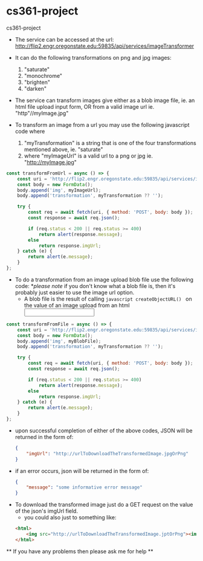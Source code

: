 # cs361-project
cs361-project

* The service can be accessed at the url: 
    http://flip2.engr.oregonstate.edu:59835/api/services/imageTransformer

* It can do the following transformations on png and jpg images:
    1. "saturate"
    2. "monochrome"
    3. "brighten"
    4. "darken"

* The service can transform images give either as a blob image file, ie. an html file   upload input form, OR from a valid image url ie. "http"//myImage.jpg"

* To transform an image from a url you may use the following javascript code where
    1. "myTransformation" is a string that is one of the four transformations mentioned above, ie. "saturate"
    2. where "myImageUrl" is a valid url to a png or jpg ie. "http://myImage.jpg"

```javascript
const transformFromUrl = async () => {
    const uri = 'http://flip2.engr.oregonstate.edu:59835/api/services/imageTransformer';
    const body = new FormData();
    body.append('img', myImageUrl);
    body.append('transformation', myTransformation ?? '');

    try {
        const req = await fetch(uri, { method: 'POST', body: body });
        const response = await req.json();

        if (req.status < 200 || req.status >= 400)
            return alert(response.message);
        else
            return response.imgUrl;
    } catch (e) {
        return alert(e.message);
    }
};
```

* To do a transformation from an image upload blob file use the following code:
    **please note* if you don't know what a blob file is, then it's probably just easier to use the image url option.
    * A blob file is the result of calling ```javascript createObjectURL() ``` on the value of an image upload from an html <input type="fileUpload"> 

```javascript
const transformFromFile = async () => {
    const uri = 'http://flip2.engr.oregonstate.edu:59835/api/services/imageTransformer';
    const body = new FormData();
    body.append('img', myBlobFile);
    body.append('transformation', myTransformation ?? '');

    try {
        const req = await fetch(uri, { method: 'POST', body: body });
        const response = await req.json();

        if (req.status < 200 || req.status >= 400)
            return alert(response.message);
        else
            return response.imgUrl;
    } catch (e) {
        return alert(e.message);
    }
};
```

* upon successful completion of either of the above codes, JSON will be returned in the form of:
    ```json
    {
        "imgUrl": "http://urlToDownloadTheTransformedImage.jpgOrPng"
    }
    ```
* if an error occurs, json will be returned in the form of: 
    ```json
    {
        "message": "some informative error message"
    }
    ```
* To download the transformed image just do a GET request on the value of the json's imgUrl field.
    * you could also just to something like:
    ```html
    <html>
        <img src="http://urlToDownloadTheTransformedImage.jptOrPng"><img>
    </html>
    ```

** If you have any problems then please ask me for help **
